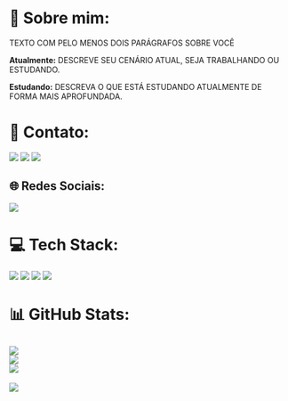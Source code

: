 # 💫 Sobre mim:

TEXTO COM PELO MENOS DOIS PARÁGRAFOS SOBRE VOCÊ

**Atualmente:** DESCREVE SEU CENÁRIO ATUAL, SEJA TRABALHANDO OU ESTUDANDO.

**Estudando:** DESCREVA O QUE ESTÁ ESTUDANDO ATUALMENTE DE FORMA MAIS APROFUNDADA.


# 📧 Contato:

<a href="mailto:vitorlopescav@hotmail.com"><img src="https://img.shields.io/badge/Gmail-D14836?style=for-the-badge&logo=gmail&logoColor=white"/><a/>
<a href="https://www.linkedin.com/in/lopes-vitor/"><img src="https://img.shields.io/badge/LinkedIn-0077B5?style=for-the-badge&logo=linkedin&logoColor=white"/><a/>
<a href="https://wa.me/+5515998471704"><img src="https://img.shields.io/badge/WhatsApp-25D366?style=for-the-badge&logo=whatsapp&logoColor=white"/><a/>

## 🌐 Redes Sociais:
  
<a href="https://www.instagram.com/vitorl.dev/"><img src="https://img.shields.io/badge/Instagram-E4405F?style=for-the-badge&logo=instagram&logoColor=white"/><a/>

# 💻 Tech Stack:

<img src="https://img.shields.io/badge/Android-3DDC84?style=for-the-badge&logo=android&logoColor=white"/> <img src="https://img.shields.io/badge/Kotlin-0095D5?&style=for-the-badge&logo=kotlin&logoColor=white"/>
<img src="https://img.shields.io/badge/Android_Studio-3DDC84?style=for-the-badge&logo=android-studio&logoColor=white"/>
<img src="https://img.shields.io/badge/GitHub-100000?style=for-the-badge&logo=github&logoColor=white"/>

# 📊 GitHub Stats:
![](https://github-readme-stats.vercel.app/api?username=Lopes-Vitor&theme=default&hide_border=false&include_all_commits=true&count_private=true)<br/>
![](https://github-readme-streak-stats.herokuapp.com/?user=Lopes-Vitor&theme=default&hide_border=false)<br/>
![](https://github-readme-stats.vercel.app/api/top-langs/?username=Lopes-Vitor&theme=default&hide_border=false&include_all_commits=true&count_private=true&layout=compact)
---
[![](https://visitcount.itsvg.in/api?id=Lopes-Vitor&label=Profile%20Views&color=0&icon=5&pretty=false)](https://visitcount.itsvg.in)
